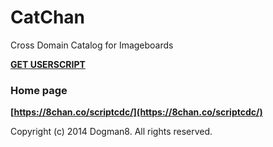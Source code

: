 CatChan
=======

Cross Domain Catalog for Imageboards

>
**[GET USERSCRIPT](https://raw.github.com/Dogman8/CatChan/master/CatChan.user.js)**

### Home page

>
**[https://8chan.co/scriptcdc/](https://8chan.co/scriptcdc/)**

Copyright (c) 2014 Dogman8. All rights reserved.
